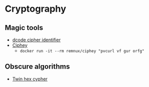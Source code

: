 # Cryptography

## Magic tools

- [dcode cipher identifier](https://www.dcode.fr/cipher-identifier)
- [Ciphey](https://github.com/Ciphey/Ciphey)
  - `docker run -it --rm remnux/ciphey "pvcurl vf gur orfg"`

## Obscure algorithms

- [Twin hex cypher](https://www.calcresult.com/misc/cyphers/twin-hex.html)
